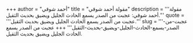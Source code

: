 +++
author = "أحمد شوقي"
title = "مقولة أحمد شوقي"
description = '''مقولة أحمد شوقي: عجبت من الصدر يسمع الحادث الجليل ويضيق بحديث الثقيل.'''
quote = '''عجبت من الصدر يسمع الحادث الجليل ويضيق بحديث الثقيل.'''
slug = '''عجبت-من-الصدر-يسمع-الحادث-الجليل-ويضيق-بحديث-الثقيل'''
+++
عجبت من الصدر يسمع الحادث الجليل ويضيق بحديث الثقيل.
